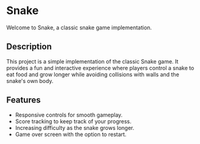 # Snake

Welcome to Snake, a classic snake game implementation.

## Description

This project is a simple implementation of the classic Snake game. It provides a fun and interactive experience where players control a snake to eat food and grow longer while avoiding collisions with walls and the snake's own body.

## Features

- Responsive controls for smooth gameplay.
- Score tracking to keep track of your progress.
- Increasing difficulty as the snake grows longer.
- Game over screen with the option to restart.



